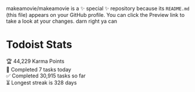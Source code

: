 makeamovie/makeamovie is a ✨ special ✨ repository because its `README.md` (this file) appears on your GitHub profile.
You can click the Preview link to take a look at your changes. darn right ya can

# Todoist Stats

<!-- TODO-IST:START -->
🏆  44,229 Karma Points           
🌸  Completed 7 tasks today           
✅  Completed 30,915 tasks so far           
⏳  Longest streak is 328 days
<!-- TODO-IST:END -->